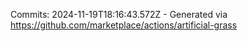 Commits: 2024-11-19T18:16:43.572Z - Generated via https://github.com/marketplace/actions/artificial-grass
<br>
